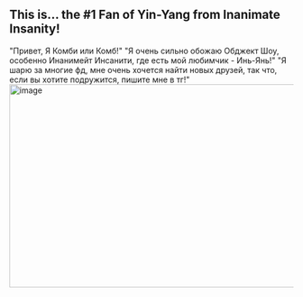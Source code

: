 ## This is... the #1 Fan of Yin-Yang from Inanimate Insanity!
"Привет, Я Комби или Комб!" 
"Я очень сильно обожаю Обджект Шоу, особенно Инанимейт Инсанити, где есть мой любимчик - Инь-Янь!"
"Я шарю за многие фд, мне очень хочется найти новых друзей, так что, если вы хотите подружится, пишите мне в тг!"
<img width="640" height="360" alt="image" src="https://github.com/user-attachments/assets/62c96976-1e85-4548-8616-f2f313db1fc3" />



<!--
**CombYinYangKisser/CombYinYangKisser** is a ✨ _special_ ✨ repository because its `README.md` (this file) appears on your GitHub profile.

Here are some ideas to get you started:

- 🔭 I’m currently working on ...
- 🌱 I’m currently learning ...
- 👯 I’m looking to collaborate on ...
- 🤔 I’m looking for help with ...
- 💬 Ask me about ...
- 📫 How to reach me: ...
- 😄 Pronouns: ...
- ⚡ Fun fact: ...
-->
